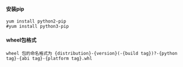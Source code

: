 #### 安装pip
```
yum install python2-pip
#yum install python3-pip
```

#### wheel包格式
```
wheel 包的命名格式为 {distribution}-{version}(-{build tag})?-{python tag}-{abi tag}-{platform tag}.whl
```
